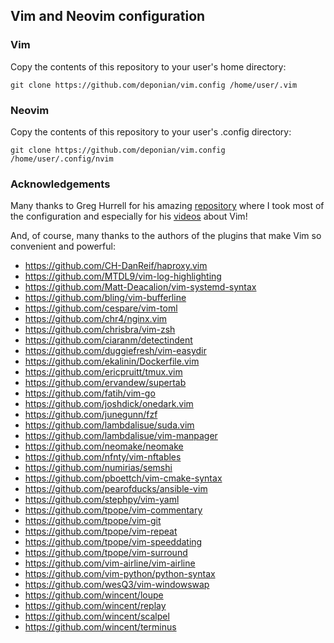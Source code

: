 ## Vim and Neovim configuration

### Vim
Copy the contents of this repository to your user's home directory:

`git clone https://github.com/deponian/vim.config /home/user/.vim`

### Neovim
Copy the contents of this repository to your user's .config directory:

`git clone https://github.com/deponian/vim.config /home/user/.config/nvim`

### Acknowledgements
Many thanks to Greg Hurrell for his amazing [repository](https://github.com/wincent/wincent) where I took most of the configuration and especially for his [videos](https://www.youtube.com/channel/UCXPHFM88IlFn68OmLwtPmZA) about Vim!

And, of course, many thanks to the authors of the plugins that make Vim so convenient and powerful:

- https://github.com/CH-DanReif/haproxy.vim
- https://github.com/MTDL9/vim-log-highlighting
- https://github.com/Matt-Deacalion/vim-systemd-syntax
- https://github.com/bling/vim-bufferline
- https://github.com/cespare/vim-toml
- https://github.com/chr4/nginx.vim
- https://github.com/chrisbra/vim-zsh
- https://github.com/ciaranm/detectindent
- https://github.com/duggiefresh/vim-easydir
- https://github.com/ekalinin/Dockerfile.vim
- https://github.com/ericpruitt/tmux.vim
- https://github.com/ervandew/supertab
- https://github.com/fatih/vim-go
- https://github.com/joshdick/onedark.vim
- https://github.com/junegunn/fzf
- https://github.com/lambdalisue/suda.vim
- https://github.com/lambdalisue/vim-manpager
- https://github.com/neomake/neomake
- https://github.com/nfnty/vim-nftables
- https://github.com/numirias/semshi
- https://github.com/pboettch/vim-cmake-syntax
- https://github.com/pearofducks/ansible-vim
- https://github.com/stephpy/vim-yaml
- https://github.com/tpope/vim-commentary
- https://github.com/tpope/vim-git
- https://github.com/tpope/vim-repeat
- https://github.com/tpope/vim-speeddating
- https://github.com/tpope/vim-surround
- https://github.com/vim-airline/vim-airline
- https://github.com/vim-python/python-syntax
- https://github.com/wesQ3/vim-windowswap
- https://github.com/wincent/loupe
- https://github.com/wincent/replay
- https://github.com/wincent/scalpel
- https://github.com/wincent/terminus
